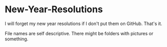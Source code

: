# New-Year-Resolutions
I will forget my new year resolutions if I don't put them on GitHub.
That's it. 

File names are self descriptive. There might be folders with pictures or something.

